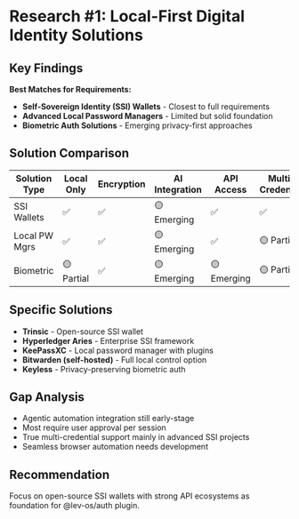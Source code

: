 # Research #1: Local-First Digital Identity Solutions

## Key Findings

**Best Matches for Requirements:**
- **Self-Sovereign Identity (SSI) Wallets** - Closest to full requirements
- **Advanced Local Password Managers** - Limited but solid foundation  
- **Biometric Auth Solutions** - Emerging privacy-first approaches

## Solution Comparison

| Solution Type | Local Only | Encryption | AI Integration | API Access | Multi-Credential |
|---------------|------------|------------|----------------|-------------|------------------|
| SSI Wallets   | ✅         | ✅         | 🟡 Emerging    | ✅          | ✅               |
| Local PW Mgrs | ✅         | ✅         | 🟡 Emerging    | ✅          | 🟡 Partial       |
| Biometric     | 🟡 Partial | ✅         | 🟡 Emerging    | 🟡 Emerging | 🟡 Partial       |

## Specific Solutions
- **Trinsic** - Open-source SSI wallet
- **Hyperledger Aries** - Enterprise SSI framework
- **KeePassXC** - Local password manager with plugins
- **Bitwarden (self-hosted)** - Full local control option
- **Keyless** - Privacy-preserving biometric auth

## Gap Analysis
- Agentic automation integration still early-stage
- Most require user approval per session
- True multi-credential support mainly in advanced SSI projects
- Seamless browser automation needs development

## Recommendation
Focus on open-source SSI wallets with strong API ecosystems as foundation for @lev-os/auth plugin.